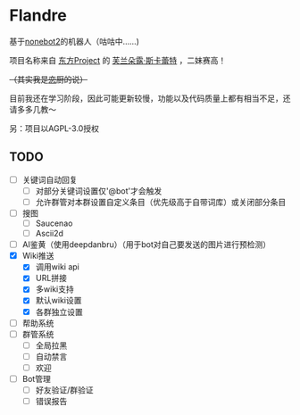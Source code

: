 # Flandre

基于[nonebot2](https://github.com/nonebot/nonebot2)的机器人（咕咕中……)

项目名称来自 [东方Project](https://zh.moegirl.org.cn/zh-cn/%E4%B8%9C%E6%96%B9Project) 的 [芙兰朵露·斯卡蕾特](https://zh.moegirl.org.cn/%E8%8A%99%E5%85%B0%E6%9C%B5%E9%9C%B2%C2%B7%E6%96%AF%E5%8D%A1%E8%95%BE%E7%89%B9) ，二妹赛高！

~~（其实我是[恋](https://zh.moegirl.org.cn/zh-cn/%E5%8F%A4%E6%98%8E%E5%9C%B0%E6%81%8B)厨的说）~~

目前我还在学习阶段，因此可能更新较慢，功能以及代码质量上都有相当不足，还请多多几教～

另：项目以AGPL-3.0授权

## TODO
- [ ] 关键词自动回复
  - [ ] 对部分关键词设置仅'@bot'才会触发
  - [ ] 允许群管对本群设置自定义条目（优先级高于自带词库）或关闭部分条目
- [ ] 搜图
  - [ ] Saucenao
  - [ ] Ascii2d
- [ ] AI鉴黄（使用deepdanbru）（用于bot对自己要发送的图片进行预检测）
- [x] Wiki推送
  - [x] 调用wiki api
  - [x] URL拼接
  - [x] 多wiki支持
  - [x] 默认wiki设置
  - [x] 各群独立设置
- [ ] 帮助系统
- [ ] 群管系统
  - [ ] 全局拉黑
  - [ ] 自动禁言
  - [ ] 欢迎
- [ ] Bot管理
  - [ ] 好友验证/群验证
  - [ ] 错误报告